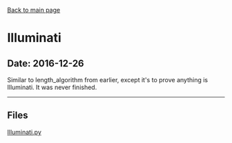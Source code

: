[Back to main page](/)

# Illuminati

## Date: 2016-12-26

Similar to length_algorithm from earlier, except it's to prove anything is Illuminati.
It was never finished.

-----

## Files

[Illuminati.py](Illuminati.py)